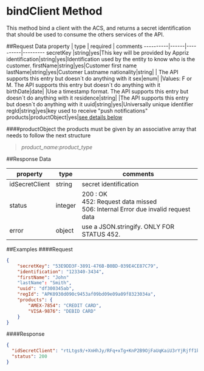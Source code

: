 bindClient Method
================================

This method bind a client with the ACS, and returns a secret identification that should be used to consume the others services of the API.

##Request Data
 property  | type | required | comments
 ----------|------|----------|---------
 secretKey |string|yes|This key will be provided by Appriz
identification|string|yes|Identification used by the entity to know who is the customer.
firstName|string|yes|Customer first name
lastName|string|yes|Customer Lastname
nationality|string| | The API supports this entry but doesn´t do anything with it
sex|enum| |Values: F or M.  The API supports this entry but doesn´t do anything with it
birthDate|date| |Use a timestamp format. The API supports this entry but doesn´t do anything with it
residence|string| |The API supports this entry but doesn´t do anything with it
uuid|string|yes|Universally unique identifier
regId|string|yes|key used to receive "push notifications" 
products|productObject|yes|[see details below]()

####productObject 
the products must be given by an associative array that needs to follow the next structure
> *product_name*:*product_type*

##Response Data

  property | type | comments
 ----------|------|---------
idSecretClient|string|secret identification 
status|integer| 200 : OK<br> 452: Request data missed <br> 506: Internal Error due invalid request data
error|object| use a JSON.stringify. ONLY FOR STATUS 452.

##Examples
####Request

```json
{
    "secretKey": "53E9DD3F-3891-476B-B0BD-039E4CE87C79",
    "identification": "123340-3434",
    "firstName": "John"
    "lastName": "Smith",
    "uuid": "df300345ab",
    "regId": "APK0930d090c9453af09bd09e09a09f8323034a",
    "products": {
        "AMEX-7854": "CREDIT CARD",
        "VISA-9876": "DEBID CARD"
    }
}
```

####Response
```json
{
  "idSecretClient": "rtLtgs9/+XnHhJy/RFq+xTg+KnP2B9OjFaUqKaiU3rYjRjff1kcAxW1veBwboz2Vc5T58vvUXTi5nUes4asHoNJbQsbc7zLNAHirrI8ra6xMnU4bhF8wkDeqBOHmWiomcn/UY858fEYAl+/Dpz53R2qHT9pU7Q+EVSTovgYogJ66WoNt7CoDkfh7zrb9vJZq7ojqskhVA6LUi9O4BhiI3Q==",
  "status": 200
}
```

